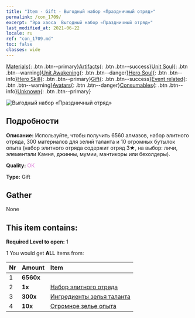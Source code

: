 ```yaml
---
title: "Item - Gift - Выгодный набор «Праздничный отряд»"
permalink: /con_1709/
excerpt: "Эра хаоса  Выгодный набор «Праздничный отряд»"
last_modified_at: 2021-06-22
locale: ru
ref: "con_1709.md"
toc: false
classes: wide
---
```

 [Materials](/ItemsRU/){: .btn .btn--primary}[Artifacts](/ItemsRU/Artifacts/){: .btn .btn--success}[Unit Soul](/ItemsRU/UnitSoul/){: .btn .btn--warning}[Unit Awakening](/ItemsRU/UnitAwakening/){: .btn .btn--danger}[Hero Soul](/ItemsRU/HeroSoul/){: .btn .btn--info}[Hero Skill](/ItemsRU/HeroSkill/){: .btn .btn--primary}[Gift](/ItemsRU/Gift/){: .btn .btn--success}[Event related](/ItemsRU/Events/){: .btn .btn--warning}[Avatars](/ItemsRU/Avatars/){: .btn .btn--danger}[Consumables](/ItemsRU/Consumables/){: .btn .btn--info}[Unknown](/ItemsRU/Unknown/){: .btn .btn--primary}

 ![Выгодный набор «Праздничный отряд»](/images/t/i_907325.png)

## Подробности
 **Описание:** Используйте, чтобы получить 6560 алмазов, набор элитного отряда, 300 материалов для зелий таланта и 10 огромных бутылок опыта (набор элитного отряда содержит отряд 3★, на выбор: личи, элементали Камня, джинны, мумии, мантикоры или бехолдеры).

 **Quality:** <span style="color: #DA70D6">OK</span>

 **Type:** Gift

## Gather

  None

## This item contains:

 **Required Level to open:** 1

 1 You would get **ALL** items  from:

  | Nr | Amount |     Item    |
  |:---|:-------|:------------|
  | 1 |  **6560x** | <i class="fas fa-gem"/> |  | 
  | 2 |  **1x** | [Набор элитного отряда](/ItemsRU/con_1695/) |  | 
  | 3 |  **300x** | [Ингредиенты зелья таланта](/ItemsRU/con_1120/) |  | 
  | 4 |  **10x** | [Огромное зелье опыта](/ItemsRU/con_703/) |  | 

